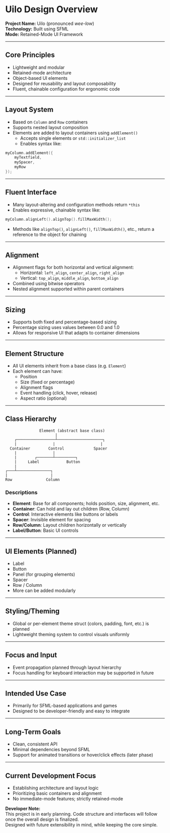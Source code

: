 # Uilo Design Overview

**Project Name:** Uilo (pronounced *wee-low*)  
**Technology:** Built using SFML  
**Mode:** Retained-Mode UI Framework

---

## Core Principles
- Lightweight and modular
- Retained-mode architecture
- Object-based UI elements
- Designed for reusability and layout composability
- Fluent, chainable configuration for ergonomic code

---

## Layout System
- Based on `Column` and `Row` containers
- Supports nested layout composition
- Elements are added to layout containers using `addElement()`
  - Accepts single elements or `std::initializer_list`
  - Enables syntax like:

```cpp
myColumn.addElement({
    myTextfield,
    mySpacer,
    myRow
});
```

---

## Fluent Interface
- Many layout-altering and configuration methods return `*this`
- Enables expressive, chainable syntax like:

```cpp
myColumn.alignLeft().alignTop().fillMaxWidth();
```

- Methods like `alignTop()`, `alignLeft()`, `fillMaxWidth()`, etc., return a reference to the object for chaining

---

## Alignment
- Alignment flags for both horizontal and vertical alignment:
  - Horizontal: `left_align`, `center_align`, `right_align`
  - Vertical: `top_align`, `middle_align`, `bottom_align`
- Combined using bitwise operators
- Nested alignment supported within parent containers

---

## Sizing
- Supports both fixed and percentage-based sizing
- Percentage sizing uses values between 0.0 and 1.0
- Allows for responsive UI that adapts to container dimensions

---

## Element Structure
- All UI elements inherit from a base class (e.g. `Element`)
- Each element can have:
  - Position
  - Size (fixed or percentage)
  - Alignment flags
  - Event handling (click, hover, release)
  - Aspect ratio (optional)

---

## Class Hierarchy

```
               Element (abstract base class)
                      |
    ┌─────────────────┴────────────────────┐
    |                |                    |
  Container        Control             Spacer
    |                |
    |        ┌───────┴─────────┐
    |     Label            Button
    |
┌───┴───────────────┐
|                   |
Row               Column
```

### Descriptions
- **Element**: Base for all components; holds position, size, alignment, etc.
- **Container**: Can hold and lay out children (Row, Column)
- **Control**: Interactive elements like buttons or labels
- **Spacer**: Invisible element for spacing
- **Row/Column**: Layout children horizontally or vertically
- **Label/Button**: Basic UI controls

---

## UI Elements (Planned)
- Label
- Button
- Panel (for grouping elements)
- Spacer
- Row / Column
- More can be added modularly

---

## Styling/Theming
- Global or per-element theme struct (colors, padding, font, etc.) is planned
- Lightweight theming system to control visuals uniformly

---

## Focus and Input
- Event propagation planned through layout hierarchy
- Focus handling for keyboard interaction may be supported in future

---

## Intended Use Case
- Primarily for SFML-based applications and games
- Designed to be developer-friendly and easy to integrate

---

## Long-Term Goals
- Clean, consistent API
- Minimal dependencies beyond SFML
- Support for animated transitions or hover/click effects (later phase)

---

## Current Development Focus
- Establishing architecture and layout logic
- Prioritizing basic containers and alignment
- No immediate-mode features; strictly retained-mode

**Developer Note:**  
This project is in early planning. Code structure and interfaces will follow once the overall design is finalized.  
Designed with future extensibility in mind, while keeping the core simple.
